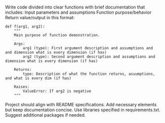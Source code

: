 Write code divided into clear functions with brief documentation that includes:
Input parameters and assumptions
Function purpose/behavior
Return value/output
in this format:
```
def f(arg1, arg2):
    """
    Main purpose of function demonstration.
    
    Args:
        arg1 (type): First argument description and assumptions and and dimension what is every dimension (if has)
        arg2 (type): Second argument description and assumptions and dimension what is every dimension (if has)
        
    Returns:
        type: Description of what the function returns, asuumptions, and what is every dim (if has)
        
    Raises:
        ValueError: If arg2 is negative
    """
```


Project should align with README specifications.
Add necessary elements but keep documentation concise.
Use libraries specified in requirements.txt. Suggest additional packages if needed.


